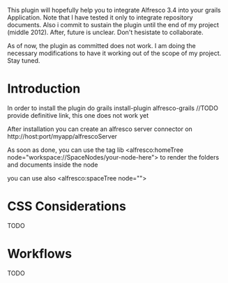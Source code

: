 This plugin will hopefully help you to integrate Alfresco 3.4 into your grails Application. Note that I have tested it only to integrate repository documents.
Also i commit to sustain the plugin until the end of my project (middle 2012). After, future is unclear. Don't hesistate to collaborate.


As of now, the plugin as committed does not work. I am doing the necessary modifications to have it working out of the scope of my project. Stay tuned.

# Introduction

In order to install the plugin do
grails install-plugin alfresco-grails //TODO provide definitive link, this one does not work yet

After installation you can create an alfresco server connector on http://host:port/myapp/alfrescoServer

As soon as done, you can use the tag lib <alfresco:homeTree node="workspace://SpaceNodes/your-node-here"> to render the folders and documents inside the node

you can use also <alfresco:spaceTree node="">

# CSS Considerations

TODO

# Workflows

TODO
